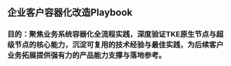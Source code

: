 ## 企业客户容器化改造Playbook
### 目的：聚焦业务系统容器化全流程实践，深度验证TKE原生节点与超级节点的核心能力，沉淀可复用的技术经验与最佳实践，为后续客户业务拓展提供强有力的产品能力支撑与落地参考。
